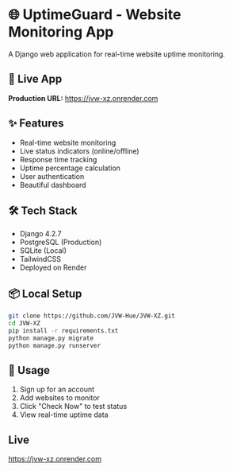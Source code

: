 # 🌐 UptimeGuard - Website Monitoring App

A Django web application for real-time website uptime monitoring.

## 🚀 Live App

**Production URL:** https://jvw-xz.onrender.com

## ✨ Features

- Real-time website monitoring
- Live status indicators (online/offline)
- Response time tracking
- Uptime percentage calculation
- User authentication
- Beautiful dashboard

## 🛠️ Tech Stack

- Django 4.2.7
- PostgreSQL (Production)
- SQLite (Local)
- TailwindCSS
- Deployed on Render

## 📦 Local Setup

```bash
git clone https://github.com/JVW-Hue/JVW-XZ.git
cd JVW-XZ
pip install -r requirements.txt
python manage.py migrate
python manage.py runserver
```

## 🎯 Usage

1. Sign up for an account
2. Add websites to monitor
3. Click "Check Now" to test status
4. View real-time uptime data

## Live
https://jvw-xz.onrender.com
